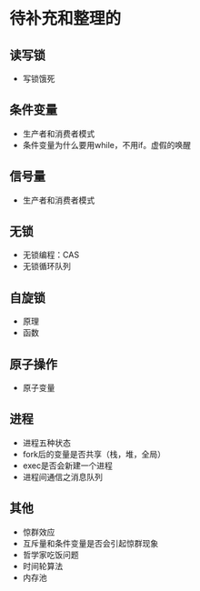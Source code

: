 # 待补充和整理的

## 读写锁

+ 写锁饿死

## 条件变量

+ 生产者和消费者模式
+ 条件变量为什么要用while，不用if。虚假的唤醒

## 信号量

+ 生产者和消费者模式

## 无锁

+ 无锁编程：CAS
+ 无锁循环队列

## 自旋锁

+ 原理
+ 函数

## 原子操作

+ 原子变量

## 进程

+ 进程五种状态
+ fork后的变量是否共享（栈，堆，全局）
+ exec是否会新建一个进程
+ 进程间通信之消息队列

## 其他

+ 惊群效应
+ 互斥量和条件变量是否会引起惊群现象
+ 哲学家吃饭问题
+ 时间轮算法
+ 内存池
